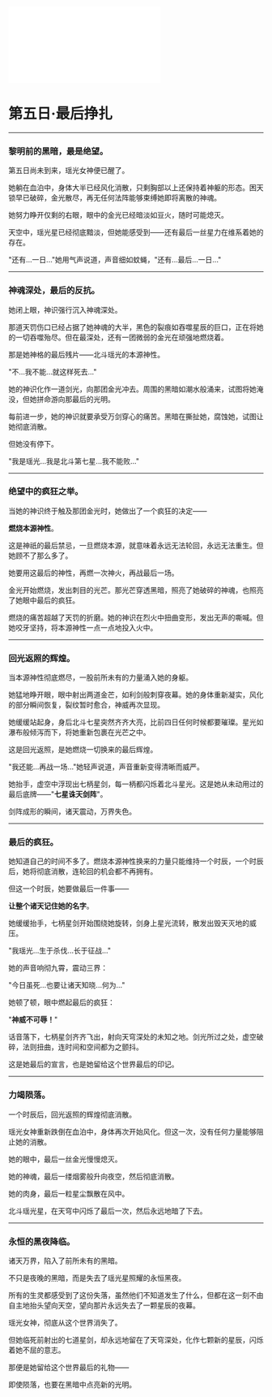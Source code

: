 ![](./0005.md)

# 第五日·最后挣扎

---

### 黎明前的黑暗，最是绝望。

第五日尚未到来，瑶光女神便已醒了。

她躺在血泊中，身体大半已经风化消散，只剩胸部以上还保持着神躯的形态。困天锁早已破碎，金光散尽，再无任何法阵能够束缚她即将离散的神魂。

她努力睁开仅剩的右眼，眼中的金光已经暗淡如豆火，随时可能熄灭。

天空中，瑶光星已经彻底黯淡，但她能感受到——还有最后一丝星力在维系着她的存在。

"还有...一日..."她用气声说道，声音细如蚊蝇，"还有...最后...一日..."

---

### 神魂深处，最后的反抗。

她闭上眼，神识强行沉入神魂深处。

那道天罚伤口已经占据了她神魂的大半，黑色的裂痕如吞噬星辰的巨口，正在将她的一切吞噬殆尽。但在最深处，还有一团微弱的金光在顽强地燃烧着。

那是她神格的最后残片——北斗瑶光的本源神性。

"不...我不能...就这样死去..."

她的神识化作一道剑光，向那团金光冲去。周围的黑暗如潮水般涌来，试图将她淹没，但她拼命游向那最后的光明。

每前进一步，她的神识就要承受万剑穿心的痛苦。黑暗在撕扯她，腐蚀她，试图让她彻底消散。

但她没有停下。

"我是瑶光...我是北斗第七星...我不能败..."

---

### 绝望中的疯狂之举。

当她的神识终于触及那团金光时，她做出了一个疯狂的决定——

**燃烧本源神性**。

这是神祇的最后禁忌，一旦燃烧本源，就意味着永远无法轮回，永远无法重生。但她顾不了那么多了。

她要用这最后的神性，再燃一次神火，再战最后一场。

金光开始燃烧，发出刺目的光芒。那光芒穿透黑暗，照亮了她破碎的神魂，也照亮了她眼中最后的疯狂。

燃烧的痛苦超越了天罚的折磨。她的神识在烈火中扭曲变形，发出无声的嘶喊。但她咬牙坚持，将本源神性一点一点地投入火中。

---

### 回光返照的辉煌。

当本源神性彻底燃尽，一股前所未有的力量涌入她的身躯。

她猛地睁开眼，眼中射出两道金芒，如利剑般刺穿夜幕。她的身体重新凝实，风化的部分瞬间恢复，裂纹暂时愈合，神威再次显现。

她缓缓站起身，身后北斗七星突然齐齐大亮，比前四日任何时候都要璀璨。星光如瀑布般倾泻而下，将她重新包裹在光芒之中。

这是回光返照，是她燃烧一切换来的最后辉煌。

"我还能...再战一场..."她轻声说道，声音重新变得清晰而威严。

她抬手，虚空中浮现出七柄星剑，每一柄都闪烁着北斗星光。这是她从未动用过的最后底牌——"**七星诛天剑阵**"。

剑阵成形的瞬间，诸天震动，万界失色。

---

### 最后的疯狂。

她知道自己的时间不多了。燃烧本源神性换来的力量只能维持一个时辰，一个时辰后，她将彻底消散，连轮回的机会都不再拥有。

但这一个时辰，她要做最后一件事——

**让整个诸天记住她的名字**。

她缓缓抬手，七柄星剑开始围绕她旋转，剑身上星光流转，散发出毁天灭地的威压。

"我瑶光...生于杀伐...长于征战..."

她的声音响彻九霄，震动三界：

"今日虽死...也要让诸天知晓...何为..."

她顿了顿，眼中燃起最后的疯狂：

"**神威不可辱！**"

话音落下，七柄星剑齐齐飞出，射向天穹深处的未知之地。剑光所过之处，虚空破碎，法则扭曲，连时间和空间都为之颤抖。

这是她最后的宣言，也是她留给这个世界最后的印记。

---

### 力竭陨落。

一个时辰后，回光返照的辉煌彻底消散。

瑶光女神重新跌倒在血泊中，身体再次开始风化。但这一次，没有任何力量能够阻止她的消散。

她的眼中，最后一丝金光慢慢熄灭。

她的神魂，最后一缕烟雾般升向夜空，然后彻底消散。

她的肉身，最后一粒星尘飘散在风中。

北斗瑶光星，在天穹中闪烁了最后一次，然后永远地暗了下去。

---

### 永恒的黑夜降临。

诸天万界，陷入了前所未有的黑暗。

不只是夜晚的黑暗，而是失去了瑶光星照耀的永恒黑夜。

所有的生灵都感受到了这份失落，虽然他们不知道发生了什么，但都在这一刻不由自主地抬头望向天空，望向那片永远失去了一颗星辰的夜幕。

瑶光女神，彻底从这个世界消失了。

但她临死前射出的七道星剑，却永远地留在了天穹深处，化作七颗新的星辰，闪烁着她不屈的意志。

那便是她留给这个世界最后的礼物——

即使陨落，也要在黑暗中点亮新的光明。